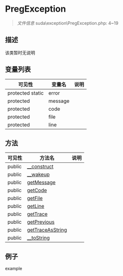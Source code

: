 #  PregException 

> *文件信息* suda\exception\PregException.php: 4~19





## 描述



该类暂时无说明


## 变量列表
| 可见性 |  变量名   | 说明 |
|--------|----|------|
| protected  static  | error | | 
| protected    | message | | 
| protected    | code | | 
| protected    | file | | 
| protected    | line | | 

## 方法

| 可见性 | 方法名 | 说明 |
|--------|-------|------|
|  public  |[__construct](PregException/__construct.md) |  |
|  public  |[__wakeup](PregException/__wakeup.md) |  |
|  public  |[getMessage](PregException/getMessage.md) |  |
|  public  |[getCode](PregException/getCode.md) |  |
|  public  |[getFile](PregException/getFile.md) |  |
|  public  |[getLine](PregException/getLine.md) |  |
|  public  |[getTrace](PregException/getTrace.md) |  |
|  public  |[getPrevious](PregException/getPrevious.md) |  |
|  public  |[getTraceAsString](PregException/getTraceAsString.md) |  |
|  public  |[__toString](PregException/__toString.md) |  |
 

## 例子

example